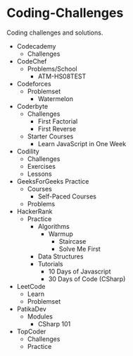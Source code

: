 # Coding-Challenges
Coding challenges and solutions.

- Codecademy
  - Challenges
- CodeChef
  - Problems/School
    - ATM-HS08TEST
- Codeforces
  - Problemset
    - Watermelon
- Coderbyte
  - Challenges
    - First Factorial
    - First Reverse
  - Starter Courses
    - Learn JavaScript in One Week
- Codility
  - Challenges
  - Exercises
  - Lessons
- GeeksForGeeks Practice
  - Courses
    - Self-Paced Courses
  - Problems
- HackerRank
  - Practice
    - Algorithms
      - Warmup
        - Staircase
        - Solve Me First
    - Data Structures
    - Tutorials
      - 10 Days of Javascript
      - 30 Days of Code (CSharp)
- LeetCode
  - Learn
  - Problemset
- PatikaDev
  - Modules
    - CSharp 101
- TopCoder
  - Challenges
  - Practice
